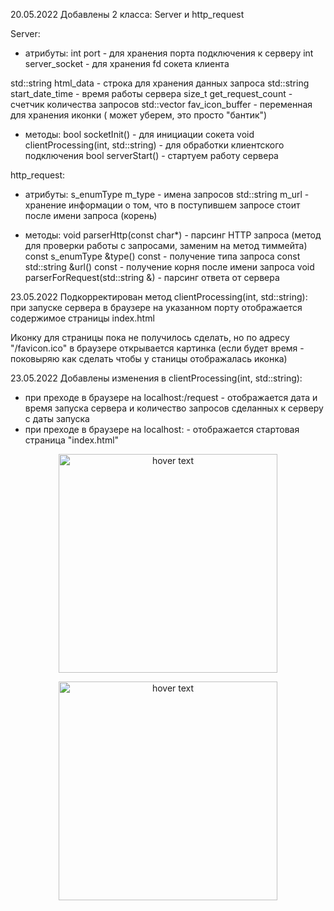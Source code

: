 20.05.2022 Добавлены 2 класса: Server и http_request

Server:

- атрибуты:
  int port - для хранения порта подключения к серверу int server_socket - для хранения fd сокета клиента

std::string html_data - строка для хранения данных запроса std::string start_date_time - время работы сервера size_t
get_request_count - счетчик количества запросов std::vector<char> fav_icon_buffer - переменная для хранения иконки (
может уберем, это просто "бантик")

- методы:
  bool socketInit() - для инициации сокета void clientProcessing(int, std::string) - для обработки клиентского
  подключения bool serverStart() - стартуем работу сервера

http_request:

- атрибуты:
  s_enumType m_type - имена запросов std::string m_url - хранение информации о том, что в поступившем запросе стоит
  после имени запроса (корень)

- методы:
  void parserHttp(const char*) - парсинг HTTP запроса (метод для проверки работы с запросами, заменим на метод тиммейта)
  const s_enumType &type() const - получение типа запроса const std::string &url() const - получение корня после имени
  запроса void parserForRequest(std::string &) - парсинг ответа от сервера

23.05.2022 Подкорректирован метод clientProcessing(int, std::string): при запуске сервера в браузере на указанном порту
отображается содержимое страницы index.html

Иконку для страницы пока не получилось сделать, но по адресу "/favicon.ico" в браузере открывается картинка (если будет
время - поковыряю как сделать чтобы у станицы отображалась иконка)

23.05.2022 Добавлены изменения в clientProcessing(int, std::string):

- при преходе в браузере на localhost:<port>/request - отображается дата и время запуска сервера и количество запросов
  сделанных к серверу с даты запуска
- при преходе в браузере на localhost:<port> - отображается стартовая страница "index.html"

<p align="center">
  <img src="main_part/screenshot.png" width="350" title="hover text">
</p>

<p align="center">
  <img src="main_part/screenshot2.png" width="350" title="hover text">
</p>
